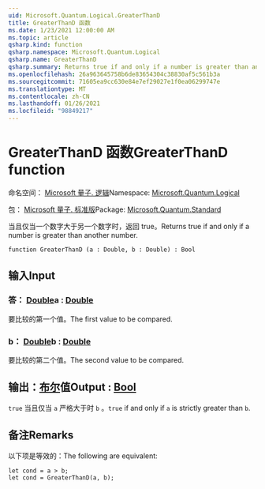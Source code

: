 ```yaml
---
uid: Microsoft.Quantum.Logical.GreaterThanD
title: GreaterThanD 函数
ms.date: 1/23/2021 12:00:00 AM
ms.topic: article
qsharp.kind: function
qsharp.namespace: Microsoft.Quantum.Logical
qsharp.name: GreaterThanD
qsharp.summary: Returns true if and only if a number is greater than another number.
ms.openlocfilehash: 26a963645758b6de83654304c38830af5c561b3a
ms.sourcegitcommit: 71605ea9cc630e84e7ef29027e1f0ea06299747e
ms.translationtype: MT
ms.contentlocale: zh-CN
ms.lasthandoff: 01/26/2021
ms.locfileid: "98849217"
---
```

# <a name="greaterthand-function"></a><span data-ttu-id="73b64-102">GreaterThanD 函数</span><span class="sxs-lookup"><span data-stu-id="73b64-102">GreaterThanD function</span></span>

<span data-ttu-id="73b64-103">命名空间： [Microsoft 量子. 逻辑](xref:Microsoft.Quantum.Logical)</span><span class="sxs-lookup"><span data-stu-id="73b64-103">Namespace: [Microsoft.Quantum.Logical](xref:Microsoft.Quantum.Logical)</span></span>

<span data-ttu-id="73b64-104">包： [Microsoft 量子. 标准版](https://nuget.org/packages/Microsoft.Quantum.Standard)</span><span class="sxs-lookup"><span data-stu-id="73b64-104">Package: [Microsoft.Quantum.Standard](https://nuget.org/packages/Microsoft.Quantum.Standard)</span></span>


<span data-ttu-id="73b64-105">当且仅当一个数字大于另一个数字时，返回 true。</span><span class="sxs-lookup"><span data-stu-id="73b64-105">Returns true if and only if a number is greater than another number.</span></span>

```qsharp
function GreaterThanD (a : Double, b : Double) : Bool
```


## <a name="input"></a><span data-ttu-id="73b64-106">输入</span><span class="sxs-lookup"><span data-stu-id="73b64-106">Input</span></span>

### <a name="a--double"></a><span data-ttu-id="73b64-107">答： [Double](xref:microsoft.quantum.lang-ref.double)</span><span class="sxs-lookup"><span data-stu-id="73b64-107">a : [Double](xref:microsoft.quantum.lang-ref.double)</span></span>

<span data-ttu-id="73b64-108">要比较的第一个值。</span><span class="sxs-lookup"><span data-stu-id="73b64-108">The first value to be compared.</span></span>


### <a name="b--double"></a><span data-ttu-id="73b64-109">b： [Double](xref:microsoft.quantum.lang-ref.double)</span><span class="sxs-lookup"><span data-stu-id="73b64-109">b : [Double](xref:microsoft.quantum.lang-ref.double)</span></span>

<span data-ttu-id="73b64-110">要比较的第二个值。</span><span class="sxs-lookup"><span data-stu-id="73b64-110">The second value to be compared.</span></span>



## <a name="output--bool"></a><span data-ttu-id="73b64-111">输出：[布尔](xref:microsoft.quantum.lang-ref.bool)值</span><span class="sxs-lookup"><span data-stu-id="73b64-111">Output : [Bool](xref:microsoft.quantum.lang-ref.bool)</span></span>

<span data-ttu-id="73b64-112">`true` 当且仅当 `a` 严格大于时 `b` 。</span><span class="sxs-lookup"><span data-stu-id="73b64-112">`true` if and only if `a` is strictly greater than `b`.</span></span>

## <a name="remarks"></a><span data-ttu-id="73b64-113">备注</span><span class="sxs-lookup"><span data-stu-id="73b64-113">Remarks</span></span>

<span data-ttu-id="73b64-114">以下项是等效的：</span><span class="sxs-lookup"><span data-stu-id="73b64-114">The following are equivalent:</span></span>

```qsharp
let cond = a > b;
let cond = GreaterThanD(a, b);
```